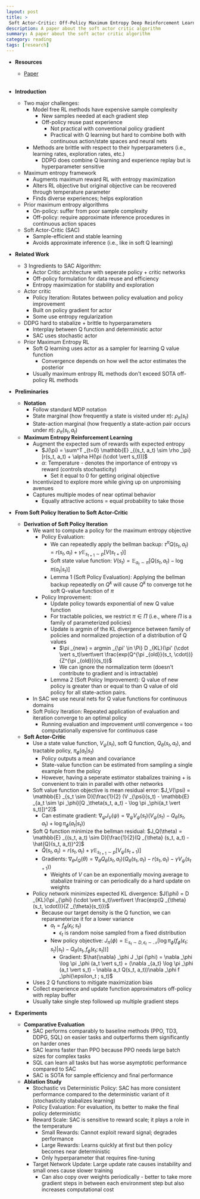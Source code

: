 ```yaml
---
layout: post
title: >
 Soft Actor-Critic: Off-Policy Maximum Entropy Deep Reinforcement Learning with a Stochastic Actor
description: A paper about the soft actor critic algorithm
summary: A paper about the soft actor critic algorithm
category: reading
tags: [research]
---
```


* **Resources**
    - [Paper](https://arxiv.org/abs/1801.01290)
<br><br/>

* **Introduction**
    * Two major challenges:
        * Model free RL methods have expensive sample complexity 
            * New samples needed at each gradient step
            * Off-policy reuse past experience 
                * Not practical with conventional policy gradient
                * Practical with Q learning but hard to combine both with continuous action/state spaces and neural nets
        * Methods are brittle with respect to their hyperparameters (i.e., learning rates, exploration rates, etc.)
            * DDPG does combine Q learning and experience replay but is hyperparameter sensitive
    * Maximum entropy framework
        * Augments maximum reward RL with entropy maximization
        * Alters RL objective but original objective can be recovered through temperature parameter
        * Finds diverse experiences; helps exploration
    * Prior maximum entropy algorithms
        * On-policy: suffer from poor sample complexity
        * Off-policy: require approximate inference procedures in continuous action spaces
    * Soft Actor-Critic (SAC)
        * Sample-efficient and stable learning
        * Avoids approximate inference (i.e., like in soft Q learning)
* **Related Work**
    * 3 Ingredients to SAC Algorithm:
        * Actor Critic architecture with seperate policy + critic networks
        * Off-policy formulation for data reuse and efficiency
        * Entropy maximization for stability and exploration
    * Actor critic
        * Policy Iteration: Rotates between policy evaluation and policy improvement
        * Built on policy gradient for actor
        * Some use entropy regularization
    * DDPG hard to stabalize + brittle to hyperparameters
        * Interplay between Q function and deterministic actor
        * SAC uses stochastic actor
    * Prior Maximum Entropy RL
        * Soft Q learning uses actor as a sampler for learning Q value function
            * Convergence depends on how well the actor estimates the posterior
        * Usually maximum entropy RL methods don't exceed SOTA off-policy RL methods
* **Preliminaries**
    * **Notation**
        * Follow standard MDP notation
        * State marginal (how frequently a state is visited under $\pi$): $\rho _\pi(s_t)$
        * State-action marginal (how frequently a state-action pair occurs under $\pi$): $\rho _\pi(s_t, a_t)$
    * **Maximum Entropy Reinforcement Learning**
        * Augment the expected sum of rewards with expected entropy
            * $J(\pi) = \sum^T _{t=0} \mathbb{E} _{(s_t, a_t) \sim \rho _\pi}[r(s_t, a_t) + \alpha H(\pi (\cdot \vert s_t))]$
            * $\alpha$: Temperature - denotes the importance of entropy vs reward (controls stochasticity)
                * Set it equal to 0 for getting original objective
        * Incentivized to explore more while giving up on unpromising avenues
        * Captures multiple modes of near optimal behavior
            * Equally attractive actions = equal probability to take those
* **From Soft Policy Iteration to Soft Actor-Critic**
    * **Derivation of Soft Policy Iteration**
        * We want to compute a policy for the maximum entropy objective
            * Policy Evaluation:
                * We can repeatedly apply the bellman backup: $\tau^{\pi} Q(s _t, a _t) = r(s _t, a _t) + \gamma \mathbb{E} _{s _{t+1} \sim p}[V(s _{t+1})]$
                * Soft state value function: $V(s_t) = \mathbb{E} _{a_t \sim \pi}[Q(s_t, a_t) - \log \pi (a_t \vert s_t)]$
                * Lemma 1 (Soft Policy Evaluation): Applying the bellman backup repeatedly on $Q^k$ will cause $Q^k$ to converge tot he soft Q-value function of $\pi$
            * Policy Improvement:
                * Update policy towards exponential of new Q value function
                * For tractable policies, we restrict $\pi \in \Pi$ (i.e., where $\Pi$ is a family of parameterized policies)
                * Update is argmin of the KL divergence between family of policies and normalized projection of a distribution of Q values
                    * $\pi _{new} = argmin _{\pi' \in \Pi} D _{KL}(\pi' (\cdot \vert s_t)\vert\vert \frac{exp(Q^{\pi _{old}}(s_t, \cdot))}{Z^{\pi _{old}}}(s_t))$
                    * We can ignore the normalization term (doesn't contribute to gradient and is intractable)
                * Lemma 2 (Soft Policy Improvement): Q value of new policy is greater than or equal to than Q value of old policy for all state-action pairs.
        * In SAC we use neural nets for Q value functions for continuous domains
        * Soft Policy Iteration: Repeated application of evaluation and iteration converge to an optimal policy
            * Running evaluation and improvement until convergence = too computationally expensive for continuous case
    * **Soft Actor-Critic**
        * Use a state value function, $V _{\psi}(s_t)$, soft Q function, $Q _\theta(s_t, a_t)$, and tractable policy, $\pi _\phi (a_t \vert s_t)$
            * Policy outputs a mean and covariance 
            * State-value function can be estimated from sampling a single example from the policy
            * However, having a seperate estimator stabalizes training + is convenient to train in parallel with other networks
        * Soft value function objective is mean residual error: $J_V(\psi) = \mathbb{E} _{s_t \sim D}[\frac{1}{2} (V _{\psi}(s_t) - \mathbb{E} _{a_t \sim \pi _\phi}[Q _\theta(s_t, a_t) - \log \pi _\phi(a_t \vert s_t)])^2]$
            * Can estimate gradient: $\nabla _{\psi} J_V(\psi) = \nabla _{\psi} V _{\psi}(s_t) (V _{\psi}(s_t) - Q _\theta(s_t, a_t) + \log \pi _\phi(a_t \vert s_t))$
        * Soft Q function minimize the bellman residual: $J_Q(\theta) = \mathbb{E} _{(s_t, a_t) \sim D}[\frac{1}{2}(Q _{\theta} (s_t, a_t) - \hat{Q}(s_t, a_t))^2]$
            * $\hat{Q}(s_t, a_t) = r(s_t, a_t) + \gamma \mathbb{E} _{s _{t+1} \sim p}[V _{\psi}(s _{t+1})]$
            * Gradients: $\nabla _{\theta} J_Q(\theta) = \nabla _{\theta} Q _{\theta}(s_t, a_t) ( Q _{\theta}(s_t, a_t) - r(s_t, a_t) - \gamma V _{\psi}(s _{t+1}))$
                * Weights of $V$ can be an exponentially moving average to stabalize training or can periodically do a hard update on weights
        * Policy network minimizes expected KL divergence: $J(\phi) = D _{KL}(\pi _{\phi} (\cdot \vert s_t)\vert\vert \frac{exp(Q _{\theta}(s_t, \cdot))}{Z _{\theta}(s_t)})$
            * Because our target density is the Q function, we can reparameterize it for a lower variance
                * $a_t = f _{\phi}(\epsilon_t ; s_t)$
                    * $\epsilon_t$ is random noise sampled from a fixed distribution
                * New policy objective: $J _{\pi}(\phi) = \mathbb{E} _{s_t \sim D, \epsilon_t \sim \mathcal{N}}[\log \pi _{\phi}(f _{\phi}(\epsilon_t ; s_t) \vert s_t) - Q _{\theta}(s_t, f _\phi (\epsilon_t ; s_t))]$
                    * Gradient: $\hat{\nabla} _\phi J _\pi (\phi) = \nabla _\phi \log \pi _\phi (a_t \vert s_t) + (\nabla _{a_t} \log \pi _\phi (a_t \vert s_t) - \nabla a_t Q(s_t, a_t))\nabla _\phi f _\phi(\epsilon_t ; s_t)$
        * Uses 2 Q functions to mitigate maximization bias
        * Collect experience and update function approximators off-policy with replay buffer
        * Usually take single step followed up multiple gradient steps
* **Experiments**
    * **Comparative Evaluation**
        * SAC performs comparably to baseline methods (PPO, TD3, DDPG, SQL) on easier tasks and outperforms them significantly on harder ones
        * SAC learns faster than PPO because PPO needs large batch sizes for complex tasks
        * SQL can learn all tasks but has worse asymptotic performance compared to SAC
        * SAC is SOTA for sample efficiency and final performance
    * **Ablation Study**
        * Stochastic vs Deterministic Policy: SAC has more consistent performance compared to the deterministic variant of it (stochasticity stabalizes learning)
        * Policy Evaluation: For evaluation, its better to make the final policy deterministic
        * Reward Scale: SAC is sensitive to reward scale; it plays a role in the temperature
            * Small Rewards: Cannot exploit reward signal; degrades performance
            * Large Rewards: Learns quickly at first but then policy becomes near deterministic
            * Only hyperparameter that requires fine-tuning
        * Target Network Update: Large update rate causes instability and small ones cause slower training
            * Can also copy over weights periodically - better to take more gradient steps in between each environment step but also increases computational cost

